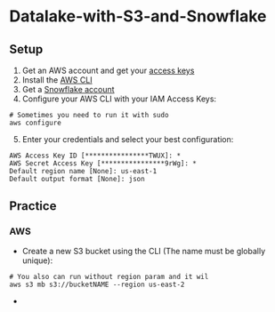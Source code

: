 # Datalake-with-S3-and-Snowflake
## Setup
1. Get an AWS account and get your [access keys](https://docs.aws.amazon.com/IAM/latest/UserGuide/id_credentials_access-keys.html) 
2. Install the [AWS CLI](https://aws.amazon.com/cli/)
3. Get a [Snowflake account](https://signup.snowflake.com/)
4. Configure your AWS CLI with your IAM Access Keys:
```
# Sometimes you need to run it with sudo
aws configure
```
5. Enter your credentials and select your best configuration:
```
AWS Access Key ID [****************TWUX]: *
AWS Secret Access Key [****************9rWg]: *
Default region name [None]: us-east-1
Default output format [None]: json
```

## Practice
### AWS
- Create a new S3 bucket using the CLI (The name must be globally unique):
```
# You also can run without region param and it wil
aws s3 mb s3://bucketNAME --region us-east-2
```
-
